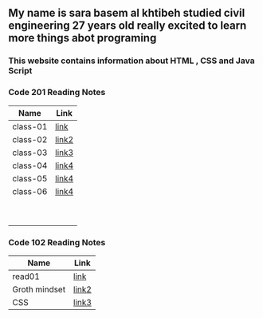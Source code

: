 


## My name is sara basem al khtibeh studied civil engineering  27 years old   really excited to learn more things abot programing 


### This website contains information about  HTML , CSS and Java Script 

 ###  Code 201 Reading Notes

| Name    |             Link                |
|---------|---------------------------------|
| class-01| [link](https://sarakhatibeh.github.io/reding.note/class-01)                        |
| class-02| [link2](https://sarakhatibeh.github.io/reding.note/class-02)                           |
| class-03 |  [link3](https://sarakhatibeh.github.io/reding.note/class-03)                |
| class-04 | [link4](https://sarakhatibeh.github.io/reding.note/class-04)                           |
|class-05 | [link4](https://sarakhatibeh.github.io/reding.note/class-05)            |
|class-06 | [link4](https://sarakhatibeh.github.io/reding.note/class-06)                               |
|         |                                 |
|         |                                 |
|         |                                 |
|         |                                 |
|         |                                 |
|         |                                 |
|         |                                 |
|         |                                 |
|         |                                 | 





 ### Code 102 Reading Notes




| Name    |             Link                |
|---------|---------------------------------|
| read01  | [link](https://sarakhatibeh.github.io/reding.note/red01)                      |
| Groth mindset  | [link2](https://sarakhatibeh.github.io/reding.note/lab01)|
|CSS|[ link3](https://sarakhatibeh.github.io/reding.note/read04)|
